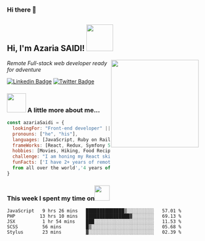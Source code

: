 ### Hi there 👋

<!--
**azy64/azy64** is a ✨ _special_ ✨ repository because its `README.md` (this file) appears on your GitHub profile.

Here are some ideas to get you started:

- 🔭 I’m currently working on ...
- 🌱 I’m currently learning ...
- 👯 I’m looking to collaborate on ...
- 🤔 I’m looking for help with ...
- 💬 Ask me about ...
- 📫 How to reach me: ...
- 😄 Pronouns: ...
- ⚡ Fun fact: ...
-->


<h2> Hi, I'm Azaria SAIDI! <img src="https://media.giphy.com/media/3ohhwx480vzXoISaTS/giphy.gif" width="70"></h2>
<img align='right' src="https://media.giphy.com/media/l1J9wQIaj0He3bTSU/giphy.gif" width="230">
<p><em>Remote Full-stack web developer ready for adventure</em><!--<img src="https://media.giphy.com/media/wgHY9nSrlTMt2/giphy-downsized-large.gif" width="50" style="float:left"></p>-->

[![Linkedin Badge](https://img.shields.io/badge/-Azaria%20Saidi-blue?style=flat-square&logo=Linkedin&logoColor=white&link=https://www.linkedin.com/in/azaria-saidi-524780112/)](https://www.linkedin.com/in/azaria-saidi-524780112/)
[![Twitter Badge](https://img.shields.io/badge/-@mr_azaria_-1ca0f1?style=flat-square&labelColor=1ca0f1&logo=twitter&logoColor=white&link=https://twitter.com/azy_saidi)](https://twitter.com/azy_saidi)
<!--[![ThePracticalDev Badge](https://img.shields.io/badge/-misselliev-0A0A0A?style=flat-square&labelColor=black&logo=dev.to&link=https://dev.to/misselliev)](https://dev.to/misselliev)-->

### <img src="https://media.giphy.com/media/3ohhwEVKBOZd7bCQ7u/giphy.gif" width="50"> A little more about me...  

```javascript
const azariaSaidi = {
  lookingFor: "Front-end developer" || "Full-stack web developer",
  pronouns: ["he", "his"],
  languages: [JavaScript, Ruby on Rails, Php 7, HTML/CSS, Python, Java],
  frameWorks: [React, Redux, Symfony 5, Twig, Bootstrap, Semantic UI, Material UI, Webpack],
  hobbies: [Movies, Hiking, Food Recipes, Music, Watch Documentary, Travel, Walking ],
  challenge: "I am honing my React skills and picking up Vue",
  funFacts: ['I have 2+ years of remote work experience with devs 
  from all over the world','4 years of experience in Php','2 years of experience in Java']
}
```
### This week I spent my time on<img src="https://media.giphy.com/media/SvQzkTQb3ZwKcj1QTO/giphy.gif" width="40">

<!--START_SECTION:waka-->
```text
JavaScript   9 hrs 26 mins   ██████████████▒░░░░░░░░░░   57.01 % 
PHP         13 hrs 10 mins   ████████████████▓░░░░░░░░   69.13 % 
JSX          1 hr 54 mins    ███░░░░░░░░░░░░░░░░░░░░░░   11.53 % 
SCSS         56 mins         █▒░░░░░░░░░░░░░░░░░░░░░░░   05.68 % 
Stylus       23 mins         ▓░░░░░░░░░░░░░░░░░░░░░░░░   02.39 % 
```
<!--END_SECTION:waka-->

<!--<p>Latest Blog Posts<img src="https://media.giphy.com/media/THICzXhqZItpoFX7aD/giphy.gif" width="55"></p>-->

<!-- BLOG-POST-LIST:START -->
<!-- [Upgrade your React game with TypeScript: Routes](https://dev.to/misselliev/upgrade-your-react-game-with-typescript-routing-4c59)
- [Upgrade your React game with TypeScript: More on Types](https://dev.to/misselliev/upgrade-your-react-game-with-typescript-more-on-types-5o8)
- [Show off with Github's README](https://dev.to/misselliev/show-off-with-github-s-readme-40eh)-->
<!-- BLOG-POST-LIST:END -->

<!--<p>You can check out my portfolio <a href="https://elizabeth-villalejos.netlify.app">here</a><img src="https://media.giphy.com/media/cKPse5DZaptID3YAMK/giphy.gif" width="60"></p>-->

